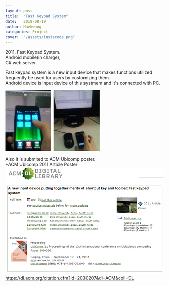 ```yaml
---
layout: post
title:  "Fast Keypad System"
date:   2018-08-19
author: Haekwang
categories: Project
cover:  "/assets/instacode.png"
---
```

  
2011, Fast Keypad System.     
Android mobile(in charge),  
C# web server.  
         
Fast keypad system is a new input device that makes functions utilized frequently be used for users by customizing them.     
Android device is input device of this systmem and it's connected with PC.  
  
<img src="/assets/res/20180818/20180818_3_1.bmp" alt="image1" width="300px"/>    
  
Also it is submited to ACM Ubicomp poster.    
*ACM Ubicomp 2011 Article Poster  
<img src="/assets/res/20180818/20180818_3_2.PNG" alt="image1" width="600px"/>      
https://dl.acm.org/citation.cfm?id=2030207&dl=ACM&coll=DL  

    
